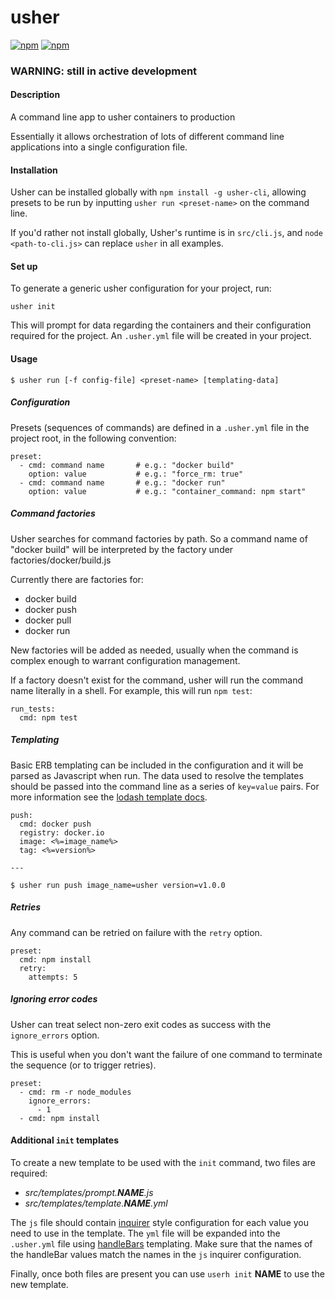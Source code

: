 # usher

[![npm](https://img.shields.io/npm/v/usher-cli.svg?maxAge=2592000)](https://www.npmjs.com/package/usher-cli)
[![npm](https://img.shields.io/npm/dm/usher-cli.svg)](https://www.npmjs.com/package/usher-cli)

### WARNING: still in active development

#### Description

A command line app to usher containers to production

Essentially it allows orchestration of lots of different command line applications into a single configuration file.

#### Installation

Usher can be installed globally with `npm install -g usher-cli`, allowing presets
to be run by inputting `usher run <preset-name>` on the command line.

If you'd rather not install globally, Usher's runtime is in `src/cli.js`, and `node <path-to-cli.js>` can replace `usher` in all examples.

#### Set up
To generate a generic usher configuration for your project, run:
```
usher init
```
This will prompt for data regarding the containers and their configuration required for the project. An `.usher.yml` file will be created in your project.

#### Usage

```
$ usher run [-f config-file] <preset-name> [templating-data]
```

##### Configuration

Presets (sequences of commands) are defined in a `.usher.yml` file in the project
root, in the following convention:

```
preset:
  - cmd: command name       # e.g.: "docker build"
    option: value           # e.g.: "force_rm: true"
  - cmd: command name       # e.g.: "docker run"
    option: value           # e.g.: "container_command: npm start"
```

##### Command factories

Usher searches for command factories by path. So a command name of "docker build"
will be interpreted by the factory under factories/docker/build.js

Currently there are factories for:
- docker build
- docker push
- docker pull
- docker run

New factories will be added as needed, usually when the command is complex
enough to warrant configuration management.

If a factory doesn't exist for the command, usher will run the command name
literally in a shell. For example, this will run `npm test`:

```
run_tests:
  cmd: npm test
```

##### Templating

Basic ERB templating can be included in the configuration and it will be parsed as Javascript
when run. The data used to resolve the templates should be passed into the command
line as a series of `key=value` pairs. For more information see the
[lodash template docs](https://lodash.com/docs#template).

```
push:
  cmd: docker push
  registry: docker.io
  image: <%=image_name%>
  tag: <%=version%>

---

$ usher run push image_name=usher version=v1.0.0
```

##### Retries

Any command can be retried on failure with the `retry` option.

```
preset:
  cmd: npm install
  retry:
    attempts: 5
```

##### Ignoring error codes

Usher can treat select non-zero exit codes as success with the `ignore_errors` option.

This is useful when you don't want the failure of one command to terminate the
sequence (or to trigger retries).

```
preset:
  - cmd: rm -r node_modules
    ignore_errors:
      - 1
  - cmd: npm install
```

#### Additional `init` templates

To create a new template to be used with the `init` command, two files are required:
* _src/templates/prompt.**NAME**.js_
* _src/templates/template.**NAME**.yml_

The `js` file should contain [inquirer](https://github.com/SBoudrias/Inquirer.js/) style configuration for each value you need to use in the template. The `yml` file will be expanded into the `.usher.yml` file using [handleBars](https://www.npmjs.com/package/handlebars) templating. Make sure that the names of the handleBar values match the names in the `js` inquirer configuration.

Finally, once both files are present you can use `userh init` **NAME** to use the new template.

